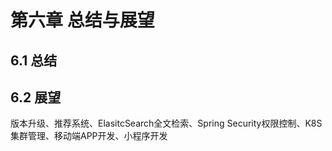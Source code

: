 # 第六章 总结与展望

## 6.1 总结

## 6.2 展望
版本升级、推荐系统、ElasitcSearch全文检索、Spring Security权限控制、K8S集群管理、移动端APP开发、小程序开发
